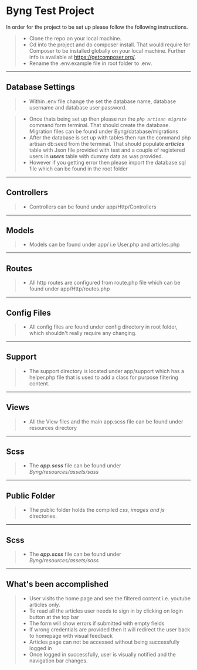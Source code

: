 **Byng Test Project**
===================


In order for the project to be set up please follow the following instructions.

> - Clone the repo on your local machine.
> - Cd into the project and do composer install. That would require for Composer to be installed globally on your local machine. Further info is available at https://getcomposer.org/.
> - Rename the .env.example file in root folder to .env.

----------


Database Settings
---------------------

> - Within .env file change the set the database name, database username and database user password.

> - Once thats being set up then please run the *`php artisan migrate`* command form terminal. That should create the database. Migration files can be found under Byng/database/migrations
> - After the database is set up with tables then run the command php artisan db:seed from the terminal. That should populate ***articles*** table with Json file provided with test and a couple of registered users in ***users*** table with dummy data as was provided.
> - However if you getting error then please import the database.sql file which can be found in the root folder


----------


Controllers
-------------

> - Controllers can be found under app/Http/Controllers 

----------


Models
-------------

> - Models can be found under app/ i.e User.php and articles.php 

----------


Routes
-------------

> - All http routes are configured from route.php file which can be found under app/Http/routes.php 

----------


Config Files
-------------

> - All config files are found under config directory in root folder, which shouldn't really require any changing.

----------

Support
-------------

> - The support directory is located under app/support which has a helper.php file that is used to add a class for 
    purpose filtering content.

----------


Views
-------------

> - All the View files and the main app.scss file can be found under resources directory

----------


Scss
-------------

> - The ***app.scss*** file can be found under *Byng/resources/assets/sass*

----------


Public Folder
-------------

> - The public folder holds the compiled *css, images and js* directories.

----------


Scss
-------------

> - The ***app.scss*** file can be found under *Byng/resources/assets/sass*

----------


What's been accomplished
--------------------------------

> - User visits the home page and see the filtered content i.e. youtube articles only.
> - To read all the articles user needs to sign in by clicking on login button at the top bar
> - The form will show errors if submitted with empty fields
> - If wrong credentials are provided then it will redirect the user back to homepage with visual feedback
> - Articles page can not be accessed without being successfully logged in
> - Once logged in successfully, user is visually notified and the navigation bar changes.


